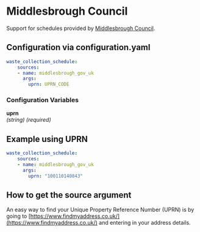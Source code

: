 # Middlesbrough Council

Support for schedules provided by [Middlesbrough Council](https://www.middlesbrough.gov.uk/bin-collection-dates).

## Configuration via configuration.yaml

```yaml
waste_collection_schedule:
    sources:
    - name: middlesbrough_gov_uk
      args:
        uprn: UPRN_CODE
```

### Configuration Variables

**uprn**  
*(string) (required)*

## Example using UPRN

```yaml
waste_collection_schedule:
    sources:
    - name: middlesbrough_gov_uk
      args:
        uprn: "100110140843"
```

## How to get the source argument

An easy way to find your Unique Property Reference Number (UPRN) is by going to [https://www.findmyaddress.co.uk/](https://www.findmyaddress.co.uk/) and entering in your address details.
